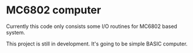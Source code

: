 # MC6802 computer
Currently this code only consists some I/O routines for MC6802 
based system.

This project is still in development. It's going to be simple BASIC computer.

